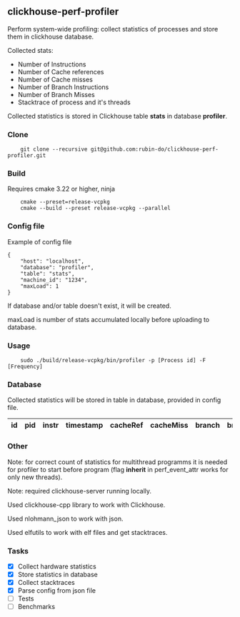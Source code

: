 ## clickhouse-perf-profiler

Perform system-wide profiling: collect statistics of processes and store them in clickhouse database.

Collected stats:
* Number of Instructions
* Number of Cache references
* Number of Cache misses
* Number of Branch Instructions
* Number of Branch Misses
* Stacktrace of process and it's threads

Collected statistics is stored in Clickhouse table **stats** in database **profiler**.

### Clone
```
    git clone --recursive git@github.com:rubin-do/clickhouse-perf-profiler.git
```

### Build
Requires cmake 3.22 or higher, ninja 
```
    cmake --preset=release-vcpkg
    cmake --build --preset release-vcpkg --parallel
```

### Config file
Example of config file
```
{
    "host": "localhost",
    "database": "profiler",
    "table": "stats",
    "machine_id": "1234",
    "maxLoad": 1
}
```
If database and/or table doesn't exist, it will be created.

maxLoad is number of stats accumulated locally before uploading to database.

### Usage
```
    sudo ./build/release-vcpkg/bin/profiler -p [Process id] -F [Frequency]
```

### Database
Collected statistics will be stored in table in database, provided in config file.

| id | pid | instr | timestamp | cacheRef | cacheMiss | branch | branchMiss | trace |
| -- | --- | ----- | --------- | -------- | --------- | ------ | ---------- | ----- |

### Other
Note: for correct count of statistics for multithread programms it is needed for profiler to start before program (flag **inherit** in perf_event_attr works for only new threads).

Note: required clickhouse-server running locally.

Used clickhouse-cpp library to work with Clickhouse.

Used nlohmann_json to work with json.

Used elfutils to work with elf files and get stacktraces.

### Tasks
- [x] Collect hardware statistics
- [x] Store statistics in database
- [x] Collect stacktraces
- [x] Parse config from json file
- [ ] Tests
- [ ] Benchmarks
